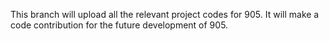 This branch will upload all the relevant project codes for 905. It will make a code contribution for the future development of 905.
